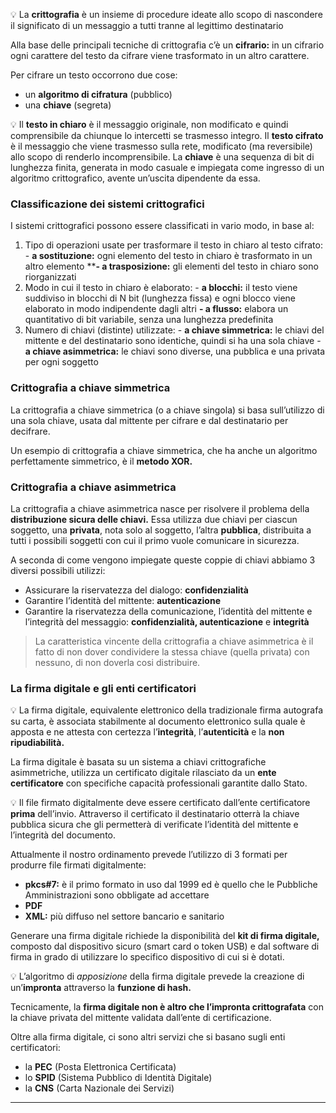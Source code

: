 

 💡 La **crittografia** è un insieme di procedure ideate allo scopo di nascondere il significato di un messaggio a tutti tranne al legittimo destinatario

Alla base delle principali tecniche di crittografia c’è un **cifrario:** in un cifrario ogni carattere del testo da cifrare viene trasformato in un altro carattere.


Per cifrare un testo occorrono due cose:

- un **algoritmo di cifratura** (pubblico)
- una **chiave** (segreta)

 💡 Il **testo in chiaro** è il messaggio originale, non modificato e quindi comprensibile da chiunque lo intercetti se trasmesso integro. Il **testo cifrato** è il messaggio che viene trasmesso sulla rete, modificato (ma reversibile) allo scopo di renderlo incomprensibile. La **chiave** è una sequenza di bit di lunghezza finita, generata in modo casuale e impiegata come ingresso di un algoritmo crittografico, avente un’uscita dipendente da essa.



### Classificazione dei sistemi crittografici

I sistemi crittografici possono essere classificati in vario modo, in base al:

1. Tipo di operazioni usate per trasformare il testo in chiaro al testo cifrato: - **a sostituzione:** ogni elemento del testo in chiaro è trasformato in un altro elemento ****- a trasposizione:** gli elementi del testo in chiaro sono riorganizzati
2. Modo in cui il testo in chiaro è elaborato: - **a blocchi:** il testo viene suddiviso in blocchi di N bit (lunghezza fissa) e ogni blocco viene elaborato in modo indipendente dagli altri **- a flusso:** elabora un quantitativo di bit variabile, senza una lunghezza predefinita
3. Numero di chiavi (distinte) utilizzate: - **a chiave simmetrica:** le chiavi del mittente e del destinatario sono identiche, quindi si ha una sola chiave - **a chiave asimmetrica:** le chiavi sono diverse, una pubblica e una privata per ogni soggetto

### Crittografia a chiave simmetrica

La crittografia a chiave simmetrica (o a chiave singola) si basa sull’utilizzo di una sola chiave, usata dal mittente per cifrare e dal destinatario per decifrare.

Un esempio di crittografia a chiave simmetrica, che ha anche un algoritmo perfettamente simmetrico, è il **metodo XOR.**

### Crittografia a chiave asimmetrica

La crittografia a chiave asimmetrica nasce per risolvere il problema della **distribuzione sicura delle chiavi.** Essa utilizza due chiavi per ciascun soggetto, una **privata**, nota solo al soggetto, l’altra **pubblica**, distribuita a tutti i possibili soggetti con cui il primo vuole comunicare in sicurezza.

A seconda di come vengono impiegate queste coppie di chiavi abbiamo 3 diversi possibili utilizzi:

- Assicurare la riservatezza del dialogo: **confidenzialità**
- Garantire l’identità del mittente: **autenticazione**
- Garantire la riservatezza della comunicazione, l’identità del mittente e l’integrità del messaggio: **confidenzialità, autenticazione** e **integrità**


> La caratteristica vincente della crittografia a chiave asimmetrica è il fatto di non dover condividere la stessa chiave (quella privata) con nessuno, di non doverla cosi distribuire.


### La firma digitale e gli enti certificatori

 💡 La firma digitale, equivalente elettronico della tradizionale firma autografa su carta, è associata stabilmente al documento elettronico sulla quale è apposta e ne attesta con certezza l’**integrità**, l’**autenticità** e la **non ripudiabilità.**


La firma digitale è basata su un sistema a chiavi crittografiche asimmetriche, utilizza un certificato digitale rilasciato da un **ente certificatore** con specifiche capacità professionali garantite dallo Stato.

💡 Il file firmato digitalmente deve essere certificato dall’ente certificatore **prima** dell’invio. Attraverso il certificato il destinatario otterrà la chiave pubblica sicura che gli permetterà di verificate l’identità del mittente e l’integrità del documento.


Attualmente il nostro ordinamento prevede l’utilizzo di 3 formati per produrre file firmati digitalmente:

- **pkcs#7:** è il primo formato in uso dal 1999 ed è quello che le Pubbliche Amministrazioni sono obbligate ad accettare
- **PDF**
- **XML:** più diffuso nel settore bancario e sanitario

Generare una firma digitale richiede la disponibilità del **kit di firma digitale,** composto dal dispositivo sicuro (smart card o token USB) e dal software di firma in grado di utilizzare lo specifico dispositivo di cui si è dotati.

 💡 L’algoritmo di _apposizione_ della firma digitale prevede la creazione di un’**impronta** attraverso la **funzione di hash.**


Tecnicamente, la **firma digitale non è altro che l’impronta crittografata** con la chiave privata del mittente validata dall’ente di certificazione.

Oltre alla firma digitale, ci sono altri servizi che si basano sugli enti certificatori:

- la **PEC** (Posta Elettronica Certificata)
- lo **SPID** (Sistema Pubblico di Identità Digitale)
- la **CNS** (Carta Nazionale dei Servizi)

---